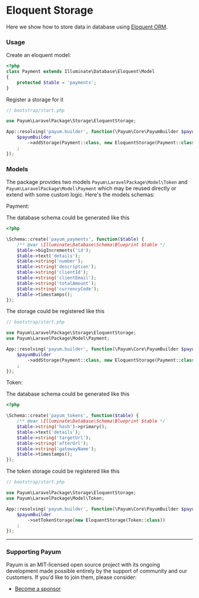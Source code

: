 # Eloquent Storage

Here we show how to store data in database using [Eloquent ORM](http://laravel.com/docs/4.2/eloquent).

### Usage

Create an eloquent model:

```php
<?php
class Payment extends Illuminate\Database\Eloquent\Model
{
    protected $table = 'payments';
}
```

Register a storage for it

```php
// bootstrap/start.php

use Payum\LaravelPackage\Storage\EloquentStorage;

App::resolving('payum.builder', function(\Payum\Core\PayumBuilder $payumBuilder) {
    $payumBuilder
        ->addStorage(Payment::class, new EloquentStorage(Payment::class))
    ;
});
```

### Models

The package provides two models `Payum\LaravelPackage\Model\Token` and `Payum\LaravelPackage\Model\Payment` which may be reused directly or extend with some custom logic. Here's the models schemas:

Payment:

The database schema could be generated like this

```php
<?php

\Schema::create('payum_payments', function($table) {
    /** @var \Illuminate\Database\Schema\Blueprint $table */
    $table->bigIncrements('id');
    $table->text('details');
    $table->string('number');
    $table->string('description');
    $table->string('clientId');
    $table->string('clientEmail');
    $table->string('totalAmount');
    $table->string('currencyCode');
    $table->timestamps();
});
```

The storage could be registered like this

```php
// bootstrap/start.php

use Payum\LaravelPackage\Storage\EloquentStorage;
use Payum\LaravelPackage\Model\Payment;

App::resolving('payum.builder', function(\Payum\Core\PayumBuilder $payumBuilder) {
    $payumBuilder
        ->addStorage(Payment::class, new EloquentStorage(Payment::class))
    ;
});
```

Token:

The database schema could be generated like this

```php
<?php

\Schema::create('payum_tokens', function($table) {
    /** @var \Illuminate\Database\Schema\Blueprint $table */
    $table->string('hash')->primary();
    $table->text('details');
    $table->string('targetUrl');
    $table->string('afterUrl');
    $table->string('gatewayName');
    $table->timestamps();
});
```

The token storage could be registered like this

```php
// bootstrap/start.php

use Payum\LaravelPackage\Storage\EloquentStorage;
use Payum\LaravelPackage\Model\Token;

App::resolving('payum.builder', function(\Payum\Core\PayumBuilder $payumBuilder) {
    $payumBuilder
        ->setTokenStorage(new EloquentStorage(Token::class))
    ;
});
```

***

### Supporting Payum

Payum is an MIT-licensed open source project with its ongoing development made possible entirely by the support of community and our customers. If you'd like to join them, please consider:

* [Become a sponsor](https://github.com/sponsors/Payum)
